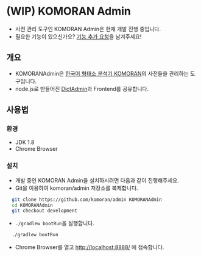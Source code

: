 # (WIP) KOMORAN Admin

* 사전 관리 도구인 KOMORAN Admin은 현재 개발 진행 중입니다.
* 필요한 기능이 있으신가요? [기능 추가 요청](https://github.com/komoran/admin/issues/new?template=FEATURE_REQUEST.md)을 남겨주세요!

## 개요

* KOMORANAdmin은 [한국어 형태소 분석기 KOMORAN](https://github.com/shin285/KOMORAN)의 사전들을 관리하는 도구입니다.
* node.js로 만들어진 [DictAdmin](https://github.com/9bow/DictAdmin)과 Frontend를 공유합니다.

## 사용법
### 환경

* JDK 1.8
* Chrome Browser

### 설치

* 개발 중인 KOMORAN Admin을 설치하시려면 다음과 같이 진행해주세요.
* Git을 이용하여 komoran/admin 저장소를 복제합니다.

```sh
  git clone https://github.com/komoran/admin KOMORANAdmin
  cd KOMORANAdmin
  git checkout development
```
  
* `./gradlew bootRun`을 실행합니다.

```sh
  ./gradlew bootRun
```

* Chrome Browser를 열고 [http://localhost:8888/](http://localhost:8888/dicword.html) 에 접속합니다.
